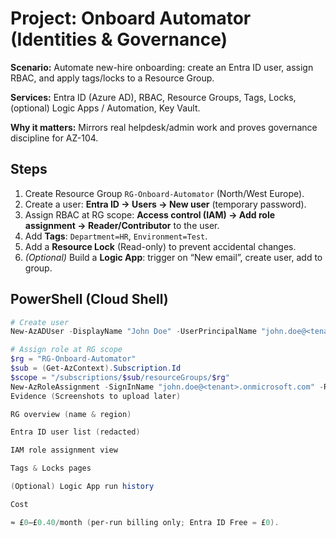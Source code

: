 # Project: Onboard Automator (Identities & Governance)

**Scenario:** Automate new-hire onboarding: create an Entra ID user, assign RBAC, and apply tags/locks to a Resource Group.

**Services:** Entra ID (Azure AD), RBAC, Resource Groups, Tags, Locks, (optional) Logic Apps / Automation, Key Vault.

**Why it matters:** Mirrors real helpdesk/admin work and proves governance discipline for AZ-104.

## Steps
1. Create Resource Group `RG-Onboard-Automator` (North/West Europe).
2. Create a user: **Entra ID → Users → New user** (temporary password).
3. Assign RBAC at RG scope: **Access control (IAM) → Add role assignment → Reader/Contributor** to the user.
4. Add **Tags**: `Department=HR`, `Environment=Test`.
5. Add a **Resource Lock** (Read-only) to prevent accidental changes.
6. *(Optional)* Build a **Logic App**: trigger on “New email”, create user, add to group.

## PowerShell (Cloud Shell)
```powershell
# Create user
New-AzADUser -DisplayName "John Doe" -UserPrincipalName "john.doe@<tenant>.onmicrosoft.com" -MailNickname "johndoe" -Password "P@ssw0rd123!"

# Assign role at RG scope
$rg = "RG-Onboard-Automator"
$sub = (Get-AzContext).Subscription.Id
$scope = "/subscriptions/$sub/resourceGroups/$rg"
New-AzRoleAssignment -SignInName "john.doe@<tenant>.onmicrosoft.com" -RoleDefinitionName "Reader" -Scope $scope
Evidence (Screenshots to upload later)

RG overview (name & region)

Entra ID user list (redacted)

IAM role assignment view

Tags & Locks pages

(Optional) Logic App run history

Cost

≈ £0–£0.40/month (per-run billing only; Entra ID Free = £0).
